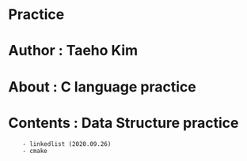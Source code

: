 # Practice

# Author	:	Taeho Kim
# About		:	C language practice
# Contents	:	Data Structure practice
		- linkedlist (2020.09.26)
		- cmake
